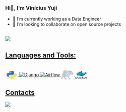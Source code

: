 ### Hi👋, I'm Vinícius Yuji
- 🔭 I’m currently working as a Data Engineer
- 🤝 I’m looking to collaborate on open source projects


## <div>
  <a href="https://github.com/viniyuji">
  <img height="120em" src="https://github-readme-stats.vercel.app/api/top-langs/?username=viniyuji&layout=compact&langs_count=7&theme=dark"/>
</div>


## Languages and Tools:
<div style="display: inline_block"><br>
    <img align="center" alt="Python" height="30" width="40" src="https://raw.githubusercontent.com/devicons/devicon/master/icons/python/python-original.svg">
    <img align="center" alt="Django" height="30" width="40" src="https://www.svgrepo.com/show/349341/djangoproject.svg">
    <img align="center" alt="Airflow" height="30" width="40" src="https://www.svgrepo.com/show/353380/airflow.svg">
    <img align="center" alt="Polars" height="30" width="40" src="https://raw.githubusercontent.com/pola-rs/polars-static/master/logos/polars-logo-dimmed-medium.png">
    <img align="center" alt="Docker" height="30" width="40" src="https://raw.githubusercontent.com/devicons/devicon/master/icons/docker/docker-original-wordmark.svg">
</div>

  
## Contacts
<div>    
    <a href="https://www.linkedin.com/in/vin%C3%ADcius-yuji-guima-901345185/" target="_blank"><img src="https://img.shields.io/badge/-LinkedIn-%230077B5?style=for-the-badge&logo=linkedin&logoColor=white" target="_blank"></a>  
</div>
